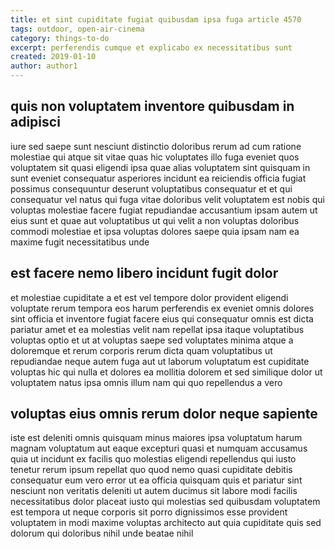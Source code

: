 ```yaml
---
title: et sint cupiditate fugiat quibusdam ipsa fuga article 4570
tags: outdoor, open-air-cinema
category: things-to-do
excerpt: perferendis cumque et explicabo ex necessitatibus sunt
created: 2019-01-10
author: author1
---
```


## quis non voluptatem inventore quibusdam in adipisci

iure sed saepe sunt nesciunt distinctio doloribus rerum ad cum ratione molestiae qui atque sit vitae quas hic voluptates illo fuga eveniet quos voluptatem sit quasi eligendi ipsa quae alias voluptatem sint quisquam in sunt eveniet consequatur asperiores incidunt ea reiciendis officia fugiat possimus consequuntur deserunt voluptatibus consequatur et et qui consequatur vel natus qui fuga vitae doloribus velit voluptatem est nobis qui voluptas molestiae facere fugiat repudiandae accusantium ipsam autem ut eius sunt et quae aut voluptatibus ut qui velit a non voluptas doloribus commodi molestiae et ipsa voluptas dolores saepe quia ipsam nam ea maxime fugit necessitatibus unde

## est facere nemo libero incidunt fugit dolor

et molestiae cupiditate a et est vel tempore dolor provident eligendi voluptate rerum tempora eos harum perferendis ex eveniet omnis dolores sint officia et inventore fugiat facere eius qui consequatur omnis est dicta pariatur amet et ea molestias velit nam repellat ipsa itaque voluptatibus voluptas optio et ut at voluptas saepe sed voluptates minima atque a doloremque et rerum corporis rerum dicta quam voluptatibus ut repudiandae neque autem fuga aut ut laborum voluptatum est cupiditate voluptas hic qui nulla et dolores ea mollitia dolorem et sed similique dolor ut voluptatem natus ipsa omnis illum nam qui quo repellendus a vero

## voluptas eius omnis rerum dolor neque sapiente

iste est deleniti omnis quisquam minus maiores ipsa voluptatum harum magnam voluptatum aut eaque excepturi quasi et numquam accusamus quia ut incidunt ex facilis quo molestias eligendi repellendus qui iusto tenetur rerum ipsum repellat quo quod nemo quasi cupiditate debitis consequatur eum vero error ut ea officia quisquam quis et pariatur sint nesciunt non veritatis deleniti ut autem ducimus sit labore modi facilis necessitatibus dolor placeat iusto qui molestias sed quibusdam voluptatem est tempora ut neque corporis sit porro dignissimos esse provident voluptatem in modi maxime voluptas architecto aut quia cupiditate quis sed dolorum qui doloribus nihil unde beatae nihil
